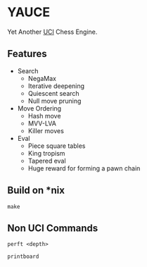 # YAUCE

Yet Another [UCI](https://www.chessprogramming.org/UCI) Chess Engine.

## Features

- Search
    - NegaMax
    - Iterative deepening
    - Quiescent search
    - Null move pruning
- Move Ordering
    - Hash move
    - MVV-LVA
    - Killer moves
- Eval
    - Piece square tables
    - King tropism
    - Tapered eval 
    - Huge reward for forming a pawn chain

## Build on *nix

` make `

## Non UCI Commands

` perft <depth> `

` printboard `
